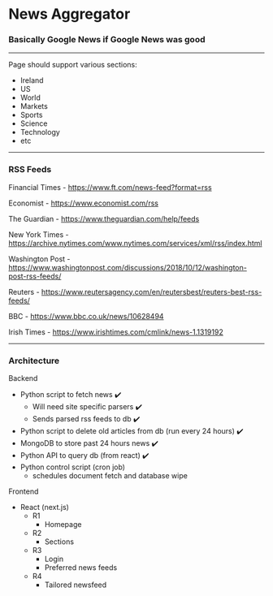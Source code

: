 # News Aggregator

### Basically Google News if Google News was good

---

Page should support various sections:
* Ireland
* US
* World
* Markets
* Sports
* Science
* Technology
* etc

---

### RSS Feeds
Financial Times - https://www.ft.com/news-feed?format=rss

Economist - https://www.economist.com/rss

The Guardian - https://www.theguardian.com/help/feeds

New York Times - https://archive.nytimes.com/www.nytimes.com/services/xml/rss/index.html

Washington Post - https://www.washingtonpost.com/discussions/2018/10/12/washington-post-rss-feeds/

Reuters - https://www.reutersagency.com/en/reutersbest/reuters-best-rss-feeds/

BBC - https://www.bbc.co.uk/news/10628494

Irish Times - https://www.irishtimes.com/cmlink/news-1.1319192

---

### Architecture

Backend
* Python script to fetch news ✔️
  * Will need site specific parsers ✔️
  * Sends parsed rss feeds to db ✔️
* Python script to delete old articles from db (run every 24 hours) ✔️
* MongoDB to store past 24 hours news ✔️
* Python API to query db (from react) ✔️
* Python control script (cron job)
  * schedules document fetch and database wipe

Frontend
* React (next.js)
  * R1
    * Homepage
  * R2
    * Sections
  * R3
    * Login
    * Preferred news feeds
  * R4
    * Tailored newsfeed
